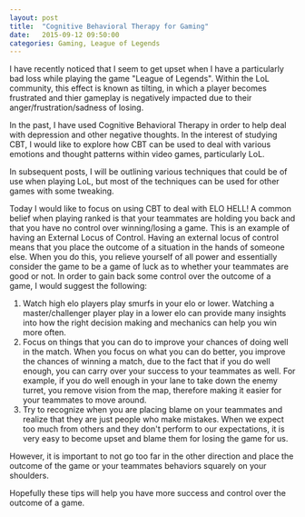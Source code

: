 ```yaml
---
layout: post
title:  "Cognitive Behavioral Therapy for Gaming"
date:   2015-09-12 09:50:00
categories: Gaming, League of Legends
---
```


I have recently noticed that I seem to get upset when I have a particularly bad loss while playing the game "League of Legends". Within the LoL community, this effect is known as tilting, in which a player becomes frustrated and thier gameplay is negatively impacted due to their anger/frustration/sadness of losing. 

In the past, I have used Cognitive Behavioral Therapy in order to help deal with depression and other negative thoughts. In the interest of studying CBT, I would like to explore how CBT can be used to deal with various emotions and thought patterns within video games, particularly LoL.

In subsequent posts, I will be outlining various techniques that could be of use when playing LoL, but most of the techniques can be used for other games with some tweaking.

Today I would like to focus on using CBT to deal with ELO HELL! A common belief when playing ranked is that your teammates are holding you back and that you have no control over winning/losing a game. This is an example of having an External Locus of Control. Having an external locus of control means that you place the outcome of a situation in the hands of someone else. When you do this, you relieve yourself of all power and essentially consider the game to be a game of luck as to whether your teammates are good or not. In order to gain back some control over the outcome of a game, I would suggest the following:

1. Watch high elo players play smurfs in your elo or lower.
    Watching a master/challenger player play in a lower elo can provide many insights into how the right decision making and mechanics can help you win more often.
2. Focus on things that you can do to improve your chances of doing well in the match.
    When you focus on what you can do better, you improve the chances of winning a match, due to the fact that if you do well enough, you can carry over your success to your teammates as well.
    For example, if you do well enough in your lane to take down the enemy turret, you remove vision from the map, therefore making it easier for your teammates to move around.
3. Try to recognize when you are placing blame on your teammates and realize that they are just people who make mistakes.
    When we expect too much from others and they don't perform to our expectations, it is very easy to become upset and blame them for losing the game for us.

However, it is important to not go too far in the other direction and place the outcome of the game or your teammates behaviors squarely on your shoulders.

Hopefully these tips will help you have more success and control over the outcome of a game.